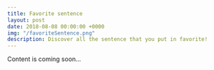 ```yaml
---
title: Favorite sentence
layout: post
date: 2018-08-08 00:00:00 +0000
img: "/favoriteSentence.png"
description: Discover all the sentence that you put in favorite!
---
```


Content is coming soon...
